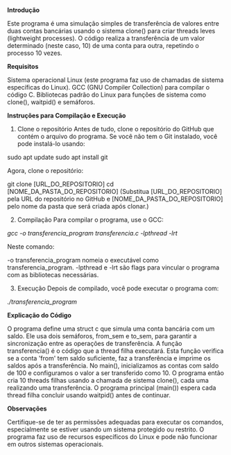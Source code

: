 **Introdução**

Este programa é uma simulação simples de transferência de valores entre duas contas bancárias usando o sistema clone() para criar threads leves (lightweight processes). O código realiza a transferência de um valor determinado (neste caso, 10) de uma conta para outra, repetindo o processo 10 vezes.

**Requisitos**

Sistema operacional Linux (este programa faz uso de chamadas de sistema específicas do Linux).
GCC (GNU Compiler Collection) para compilar o código C.
Bibliotecas padrão do Linux para funções de sistema como clone(), waitpid() e semáforos.

**Instruções para Compilação e Execução**

1. Clone o repositório
Antes de tudo, clone o repositório do GitHub que contém o arquivo do programa. Se você não tem o Git instalado, você pode instalá-lo usando:

sudo apt update
sudo apt install git

Agora, clone o repositório:

git clone [URL_DO_REPOSITORIO]
cd [NOME_DA_PASTA_DO_REPOSITORIO]
(Substitua [URL_DO_REPOSITORIO] pela URL do repositório no GitHub e [NOME_DA_PASTA_DO_REPOSITORIO] pelo nome da pasta que será criada após clonar.)

2. Compilação
Para compilar o programa, use o GCC:

*gcc -o transferencia_program transferencia.c -lpthread -lrt*

Neste comando:

-o transferencia_program nomeia o executável como transferencia_program.
-lpthread e -lrt são flags para vincular o programa com as bibliotecas necessárias.

3. Execução
Depois de compilado, você pode executar o programa com:

*./transferencia_program*

**Explicação do Código**

O programa define uma struct c que simula uma conta bancária com um saldo.
Ele usa dois semáforos, from_sem e to_sem, para garantir a sincronização entre as operações de transferência.
A função transferencia() é o código que a thread filha executará. Esta função verifica se a conta 'from' tem saldo suficiente, faz a transferência e imprime os saldos após a transferência.
No main(), inicializamos as contas com saldo de 100 e configuramos o valor a ser transferido como 10.
O programa então cria 10 threads filhas usando a chamada de sistema clone(), cada uma realizando uma transferência. O programa principal (main()) espera cada thread filha concluir usando waitpid() antes de continuar.

**Observações**

Certifique-se de ter as permissões adequadas para executar os comandos, especialmente se estiver usando um sistema protegido ou restrito.
O programa faz uso de recursos específicos do Linux e pode não funcionar em outros sistemas operacionais.
